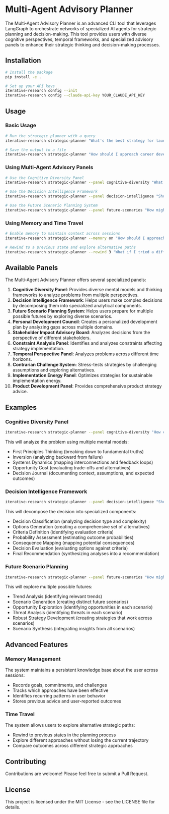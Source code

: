 # Multi-Agent Advisory Planner

The Multi-Agent Advisory Planner is an advanced CLI tool that leverages LangGraph to orchestrate networks of specialized AI agents for strategic planning and decision-making. This tool provides users with diverse cognitive perspectives, temporal frameworks, and specialized advisory panels to enhance their strategic thinking and decision-making processes.

## Installation

```bash
# Install the package
pip install -e .

# Set up your API keys
iterative-research config --init
iterative-research config --claude-api-key YOUR_CLAUDE_API_KEY
```

## Usage

### Basic Usage

```bash
# Run the strategic planner with a query
iterative-research strategic-planner "What's the best strategy for launching a new SaaS product?"

# Save the output to a file
iterative-research strategic-planner "How should I approach career development in AI?" --output-file career_strategy.md
```

### Using Multi-Agent Advisory Panels

```bash
# Use the Cognitive Diversity Panel
iterative-research strategic-planner --panel cognitive-diversity "What's the best approach for scaling my startup?"

# Use the Decision Intelligence Framework
iterative-research strategic-planner --panel decision-intelligence "Should I pursue an MBA or gain more industry experience?"

# Use the Future Scenario Planning System
iterative-research strategic-planner --panel future-scenarios "How might AI impact the job market in the next decade?"
```

### Using Memory and Time Travel

```bash
# Enable memory to maintain context across sessions
iterative-research strategic-planner --memory on "How should I approach my career development?"

# Rewind to a previous state and explore alternative paths
iterative-research strategic-planner --rewind 3 "What if I tried a different approach?"
```

## Available Panels

The Multi-Agent Advisory Planner offers several specialized panels:

1. **Cognitive Diversity Panel**: Provides diverse mental models and thinking frameworks to analyze problems from multiple perspectives.
2. **Decision Intelligence Framework**: Helps users make complex decisions by decomposing them into specialized analytical components.
3. **Future Scenario Planning System**: Helps users prepare for multiple possible futures by exploring diverse scenarios.
4. **Personal Development Council**: Creates a personalized development plan by analyzing gaps across multiple domains.
5. **Stakeholder Impact Advisory Board**: Analyzes decisions from the perspective of different stakeholders.
6. **Constraint Analysis Panel**: Identifies and analyzes constraints affecting strategy implementation.
7. **Temporal Perspective Panel**: Analyzes problems across different time horizons.
8. **Contrarian Challenge System**: Stress-tests strategies by challenging assumptions and exploring alternatives.
9. **Implementation Energy Panel**: Optimizes strategies for sustainable implementation energy.
10. **Product Development Panel**: Provides comprehensive product strategy advice.

## Examples

### Cognitive Diversity Panel

```bash
iterative-research strategic-planner --panel cognitive-diversity "How can I improve team collaboration in a remote work environment?"
```

This will analyze the problem using multiple mental models:
- First Principles Thinking (breaking down to fundamental truths)
- Inversion (analyzing backward from failure)
- Systems Dynamics (mapping interconnections and feedback loops)
- Opportunity Cost (evaluating trade-offs and alternatives)
- Decision Journal (documenting context, assumptions, and expected outcomes)

### Decision Intelligence Framework

```bash
iterative-research strategic-planner --panel decision-intelligence "Should our company invest in expanding to a new market or focus on deepening our current market presence?"
```

This will decompose the decision into specialized components:
- Decision Classification (analyzing decision type and complexity)
- Options Generation (creating a comprehensive set of alternatives)
- Criteria Definition (identifying evaluation criteria)
- Probability Assessment (estimating outcome probabilities)
- Consequence Mapping (mapping potential consequences)
- Decision Evaluation (evaluating options against criteria)
- Final Recommendation (synthesizing analyses into a recommendation)

### Future Scenario Planning

```bash
iterative-research strategic-planner --panel future-scenarios "How might climate change affect our agricultural business in the next 20 years?"
```

This will explore multiple possible futures:
- Trend Analysis (identifying relevant trends)
- Scenario Generation (creating distinct future scenarios)
- Opportunity Exploration (identifying opportunities in each scenario)
- Threat Analysis (identifying threats in each scenario)
- Robust Strategy Development (creating strategies that work across scenarios)
- Scenario Synthesis (integrating insights from all scenarios)

## Advanced Features

### Memory Management

The system maintains a persistent knowledge base about the user across sessions:
- Records goals, commitments, and challenges
- Tracks which approaches have been effective
- Identifies recurring patterns in user behavior
- Stores previous advice and user-reported outcomes

### Time Travel

The system allows users to explore alternative strategic paths:
- Rewind to previous states in the planning process
- Explore different approaches without losing the current trajectory
- Compare outcomes across different strategic approaches

## Contributing

Contributions are welcome! Please feel free to submit a Pull Request.

## License

This project is licensed under the MIT License - see the LICENSE file for details. 